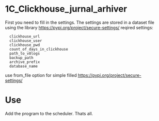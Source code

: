 # 1C_Clickhouse_jurnal_arhiver
First you need to fill in the settings. The settings are stored in a dataset file using the library https://pypi.org/project/secure-settings/
reqired settings:
```
  clickhouse_url
  clickhouse_user
  clickhouse_pwd
  count_of_days_in_clickhouse
  path_to_v8logs
  backup_path
  archive_prefix
  database_name
```
use from_file option for simple filled https://pypi.org/project/secure-settings/

# Use
Add the program to the scheduler. Thats all.
